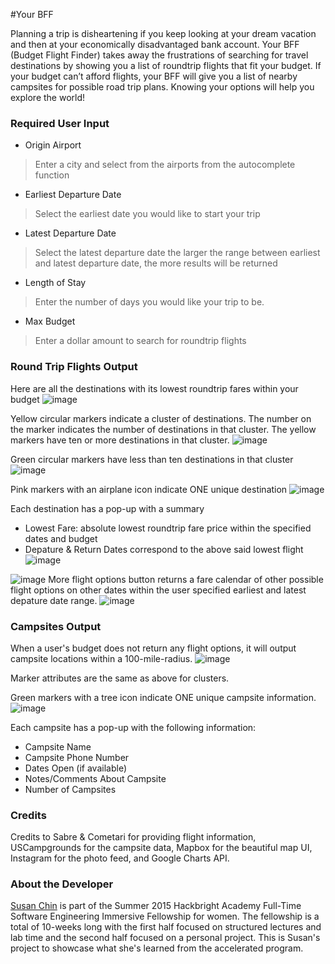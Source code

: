 #Your BFF

Planning a trip is disheartening if you keep looking at your dream vacation and then at your economically disadvantaged bank account. Your BFF (Budget Flight Finder) takes away the frustrations of searching for travel destinations by showing you a list of roundtrip flights that fit your budget. If your budget can’t afford flights, your BFF will give you a list of nearby campsites for possible road trip plans. Knowing your options will help you explore the world!

### Required User Input

- Origin Airport
> Enter a city and select from the airports from the autocomplete function

- Earliest Departure Date
> Select the earliest date you would like to start your trip

- Latest Departure Date
> Select the latest departure date 
> the larger the range between earliest and latest departure date, the more results will be returned

- Length of Stay
> Enter the number of days you would like your trip to be. 

- Max Budget
> Enter a dollar amount to search for roundtrip flights


### Round Trip Flights Output

Here are all the destinations with its lowest roundtrip fares within your budget
![image](https://cloud.githubusercontent.com/assets/12265692/9592924/594f05a0-4ffd-11e5-966d-ccac3aa475ce.png)

Yellow circular markers indicate a cluster of destinations. The number on the marker indicates the number of destinations in that cluster. The yellow markers have ten or more destinations in that cluster.
![image](https://cloud.githubusercontent.com/assets/12265692/9593001/556db1ec-4ffe-11e5-8ac8-7142b3909b7e.png)

Green circular markers have less than ten destinations in that cluster
![image](https://cloud.githubusercontent.com/assets/12265692/9593004/609980f0-4ffe-11e5-97c9-90c3d79506d0.png)

Pink markers with an airplane icon indicate ONE unique destination
![image](https://cloud.githubusercontent.com/assets/12265692/9593005/6502716a-4ffe-11e5-9558-e1dd6331885a.png)

Each destination has a pop-up with a summary
- Lowest Fare: absolute lowest roundtrip fare price within the specified dates and budget
- Depature & Return Dates correspond to the above said lowest flight
![image](https://cloud.githubusercontent.com/assets/12265692/9593130/985b781c-4fff-11e5-9ce3-2897f6ce2e21.png)


![image](https://cloud.githubusercontent.com/assets/12265692/9593130/985b781c-4fff-11e5-9ce3-2897f6ce2e21.png) More flight options button returns a fare calendar of other possible flight options on other dates within the user specified earliest and latest depature date range.
![image](https://cloud.githubusercontent.com/assets/12265692/9593131/9d399ca6-4fff-11e5-8a0e-4262ebdf28e8.png)



### Campsites Output

When a user's budget does not return any flight options, it will output campsite locations within a 100-mile-radius. 
![image](https://cloud.githubusercontent.com/assets/12265692/9593253/16ad7d72-5001-11e5-9609-54f59690fa0c.png)

Marker attributes are the same as above for clusters.

Green markers with a tree icon indicate ONE unique campsite information.
![image](https://cloud.githubusercontent.com/assets/12265692/9593270/35f549b2-5001-11e5-8eda-65fc05024597.png)

Each campsite has a pop-up with the following information:
- Campsite Name
- Campsite Phone Number
- Dates Open (if available)
- Notes/Comments About Campsite
- Number of Campsites


### Credits

Credits to Sabre & Cometari for providing flight information, USCampgrounds for the campsite data, Mapbox for the beautiful map UI, Instagram for the photo feed, and Google Charts API.


### About the Developer

[Susan Chin](https://www.linkedin.com/in/susanschin) is part of the Summer 2015 Hackbright Academy Full-Time Software Engineering Immersive Fellowship for women. The fellowship is a total of 10-weeks long with the first half focused on structured lectures and lab time and the second half focused on a personal project. This is Susan's project to showcase what she's learned from the accelerated program.

